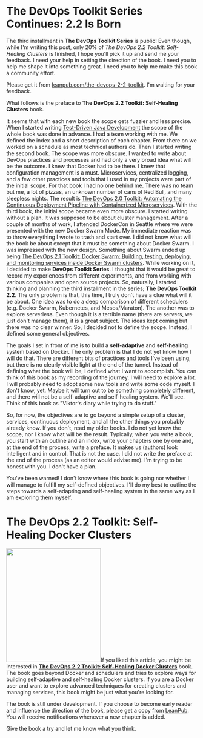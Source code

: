 # The DevOps Toolkit Series Continues: 2.2 Is Born

The third installment in **The DevOps Toolkit Series** is public! Even though, while I'm writing this post, only 20% of *The DevOps 2.2 Toolkit: Self-Healing Clusters* is finished, I hope you'll pick it up and send me your feedback. I need your help in setting the direction of the book. I need you to help me shape it into something great. I need you to help me make this book a community effort.

Please get it from [leanpub.com/the-devops-2-2-toolkit](https://leanpub.com/the-devops-2-2-toolkit). I'm waiting for your feedback.

What follows is the preface to **The DevOps 2.2 Toolkit: Self-Healing Clusters** book.

It seems that with each new book the scope gets fuzzier and less precise. When I started writing [Test-Driven Java Development](https://www.amazon.com/dp/B00YSIM3SC) the scope of the whole book was done in advance. I had a team working with me. We defined the index and a short description of each chapter. From there on we worked on a schedule as most technical authors do. Then I started writing the second book. The scope was more obscure. I wanted to write about DevOps practices and processes and had only a very broad idea what will be the outcome. I knew that Docker had to be there. I knew that configuration management is a must. Microservices, centralized logging, and a few other practices and tools that I used in my projects were part of the initial scope. For that book I had no one behind me. There was no team but me, a lot of pizzas, an unknown number of cans of Red Bull, and many sleepless nights. The result is [The DevOps 2.0 Toolkit: Automating the Continuous Deployment Pipeline with Containerized Microservices](https://www.amazon.com/dp/B01BJ4V66M). With the third book, the initial scope became even more obscure. I started writing without a plan. It was supposed to be about cluster management. After a couple of months of work, I attended DockerCon in Seattle where we were presented with the new Docker Swarm Mode. My immediate reaction was to throw everything I wrote to trash and start over. I did not know what will the book be about except that it must be something about Docker Swarm. I was impressed with the new design. Something about Swarm ended up being [The DevOps 2.1 Toolkit: Docker Swarm: Building, testing, deploying, and monitoring services inside Docker Swarm clusters](https://www.amazon.com/dp/1542468914). While working on it, I decided to make **DevOps Toolkit Series**. I thought that it would be great to record my experiences from different experiments, and from working with various companies and open source projects. So, naturally, I started thinking and planning the third installment in the series; **The DevOps Toolkit 2.2**. The only problem is that, this time, I truly don't have a clue what will it be about. One idea was to do a deep comparison of different schedulers (e.g. Docker Swarm, Kubernetes, and Mesos/Maraton). The another was to explore serverless. Even though it is a terrible name (there are servers, we just don't manage them), it is a great subject. The ideas kept coming but there was no clear winner. So, I decided not to define the scope. Instead, I defined some general objectives.

The goals I set in front of me is to build a **self-adaptive** and **self-healing** system based on Docker. The only problem is that I do not yet know how I will do that. There are different bits of practices and tools I've been using, but there is no clearly visible light at the end of the tunnel. Instead of defining what the book will be, I defined what I want to accomplish. You can think of this book as my recording of the journey. I will need to explore a lot. I will probably need to adopt some new tools and write some code myself. I don't know, yet. Maybe it will turn out to be something completely different, and there will not be a self-adaptive and self-healing system. We'll see. Think of this book as "Viktor's diary while trying to do stuff."

So, for now, the objectives are to go beyond a simple setup of a cluster, services, continuous deployment, and all the other things you probably already know. If you don't, read my older books. I do not yet know the scope, nor I know what will be the result. Typically, when you write a book, you start with an outline and an index, write your chapters one by one and, at the end of the process, write a preface. It makes us (authors) look intelligent and in control. That is not the case. I did not write the preface at the end of the process (as an editor would advise me). I'm trying to be honest with you. I don't have a plan.

You've been warned! I don't know where this book is going nor whether I will manage to fulfill my self-defined objectives. I'll do my best to outline the steps towards a self-adapting and self-healing system in the same way as I am exploring them myself.

# The DevOps 2.2 Toolkit: Self-Healing Docker Clusters

<a href="https://leanpub.com/the-devops-2-2-toolkit"><img src="https://technologyconversations.files.wordpress.com/2017/06/cover-small1.jpg?w=249" alt="" width="249" height="300" class="alignright size-medium wp-image-3563" /></a>If you liked this article, you might be interested in **[The DevOps 2.2 Toolkit: Self-Healing Docker Clusters](https://leanpub.com/the-devops-2-2-toolkit)** book. The book goes beyond Docker and schedulers and tries to explore ways for building self-adaptive and self-healing Docker clusters. If you are a Docker user and want to explore advanced techniques for creating clusters and managing services, this book might be just what you're looking for.

The book is still under development. If you choose to become early reader and influence the direction of the book, please get a copy from [LeanPub](https://leanpub.com/the-devops-2-2-toolkit). You will receive notifications whenever a new chapter is added.

Give the book a try and let me know what you think.

